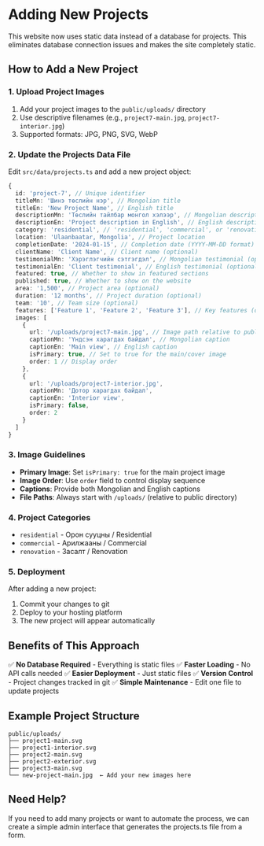 # Adding New Projects

This website now uses static data instead of a database for projects. This eliminates database connection issues and makes the site completely static.

## How to Add a New Project

### 1. Upload Project Images

1. Add your project images to the `public/uploads/` directory
2. Use descriptive filenames (e.g., `project7-main.jpg`, `project7-interior.jpg`)
3. Supported formats: JPG, PNG, SVG, WebP

### 2. Update the Projects Data File

Edit `src/data/projects.ts` and add a new project object:

```typescript
{
  id: 'project-7', // Unique identifier
  titleMn: 'Шинэ төслийн нэр', // Mongolian title
  titleEn: 'New Project Name', // English title
  descriptionMn: 'Төслийн тайлбар монгол хэлээр', // Mongolian description
  descriptionEn: 'Project description in English', // English description
  category: 'residential', // 'residential', 'commercial', or 'renovation'
  location: 'Ulaanbaatar, Mongolia', // Project location
  completionDate: '2024-01-15', // Completion date (YYYY-MM-DD format)
  clientName: 'Client Name', // Client name (optional)
  testimonialMn: 'Хэрэглэгчийн сэтгэгдэл', // Mongolian testimonial (optional)
  testimonialEn: 'Client testimonial', // English testimonial (optional)
  featured: true, // Whether to show in featured sections
  published: true, // Whether to show on the website
  area: '1,500', // Project area (optional)
  duration: '12 months', // Project duration (optional)
  team: '10', // Team size (optional)
  features: ['Feature 1', 'Feature 2', 'Feature 3'], // Key features (optional)
  images: [
    {
      url: '/uploads/project7-main.jpg', // Image path relative to public directory
      captionMn: 'Үндсэн харагдах байдал', // Mongolian caption
      captionEn: 'Main view', // English caption
      isPrimary: true, // Set to true for the main/cover image
      order: 1 // Display order
    },
    {
      url: '/uploads/project7-interior.jpg',
      captionMn: 'Дотор харагдах байдал',
      captionEn: 'Interior view',
      isPrimary: false,
      order: 2
    }
  ]
}
```

### 3. Image Guidelines

- **Primary Image**: Set `isPrimary: true` for the main project image
- **Image Order**: Use `order` field to control display sequence
- **Captions**: Provide both Mongolian and English captions
- **File Paths**: Always start with `/uploads/` (relative to public directory)

### 4. Project Categories

- `residential` - Орон сууцны / Residential
- `commercial` - Арилжааны / Commercial  
- `renovation` - Засалт / Renovation

### 5. Deployment

After adding a new project:

1. Commit your changes to git
2. Deploy to your hosting platform
3. The new project will appear automatically

## Benefits of This Approach

✅ **No Database Required** - Everything is static files
✅ **Faster Loading** - No API calls needed
✅ **Easier Deployment** - Just static files
✅ **Version Control** - Project changes tracked in git
✅ **Simple Maintenance** - Edit one file to update projects

## Example Project Structure

```
public/uploads/
├── project1-main.svg
├── project1-interior.svg
├── project2-main.svg
├── project2-exterior.svg
├── project3-main.svg
└── new-project-main.jpg  ← Add your new images here
```

## Need Help?

If you need to add many projects or want to automate the process, we can create a simple admin interface that generates the projects.ts file from a form.
